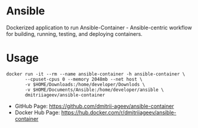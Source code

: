 # Ansible
Dockerized application to run Ansible-Container - Ansible-centric workflow for building, running, testing, and deploying containers.

# Usage
```
docker run -it --rm --name ansible-container -h ansible-container \
       --cpuset-cpus 0 --memory 2048mb --net host \
       -v $HOME/Downloads:/home/developer/Downlods \
       -v $HOME/Documents/Ansible:/home/developer/ansible \
       dmitriiageev/ansible-container

```

- GitHub Page: https://github.com/dmitrii-ageev/ansible-container
- Docker Hub Page: https://hub.docker.com/r/dmitriiageev/ansible-container
